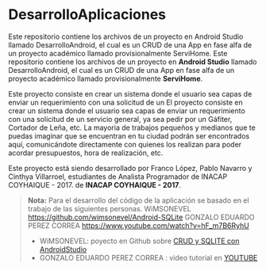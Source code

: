 # DesarrolloAplicaciones

Este repositorio contiene los archivos de un proyecto en Android Studio llamado DesarrolloAndroid, el cual es un CRUD 
de una App en fase alfa de un proyecto académico llamado provisionalmente ServiHome.
Este repositorio contiene los archivos de un proyecto en **Android Studio** llamado DesarrolloAndroid, el cual es un CRUD 
de una App en fase alfa de un proyecto académico llamado provisionalmente **ServiHome**.

Este proyecto consiste en crear un sistema donde el usuario sea capas de enviar un requerimiento con una solicitud de un 
El proyecto consiste en crear un sistema donde el usuario sea capas de enviar un requerimiento con una solicitud de un 
servicio general, ya sea pedir por un Gáfiter, Cortador de Leña, etc. La mayoria de trabajos pequeños y medianos que te puedas
imaginar que se encuentran en tu ciudad podrán ser encontrados aquí, comunicándote directamente con quienes los realizan para 
poder acordar presupuestos, hora de realización, etc.

Este proyecto está siendo desarrollado por Franco López, Pablo Navarro y Cinthya Villarroel, estudiantes de Analista Programador 
de INACAP COYHAIQUE - 2017.
de **INACAP COYHAIQUE - 2017**.

> **Nota:**
Para el desarrollo del código de la aplicación se basado en el trabajo de las siguientes personas.
WiMSONEVEL https://github.com/wimsonevel/Android-SQLite
GONZALO EDUARDO PEREZ CORREA https://www.youtube.com/watch?v=hF_m7B6RyhU
> - WiMSONEVEL: poyecto en Github sobre [CRUD y SQLITE con AndroidStudio][1]
> - GONZALO EDUARDO PEREZ CORREA : video tutorial en [YOUTUBE][2]

[1]: https://github.com/wimsonevel/Android-SQLite
[2]: https://www.youtube.com/watch?v=hF_m7B6RyhU



